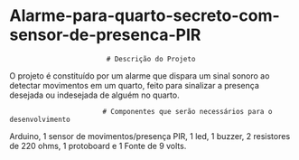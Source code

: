 # Alarme-para-quarto-secreto-com-sensor-de-presenca-PIR
                            
                            # Descrição do Projeto

O projeto é constituído por um alarme que dispara um sinal sonoro ao detectar movimentos em um quarto, feito para sinalizar a presença desejada ou indesejada de alguém no quarto.
                            
                           # Componentes que serão necessários para o desenvolvimento
                             
Arduino,
1 sensor de movimentos/presença PIR,
1 led,
1 buzzer,
2 resistores de 220 ohms,
1 protoboard e
1 Fonte de 9 volts.
                             
